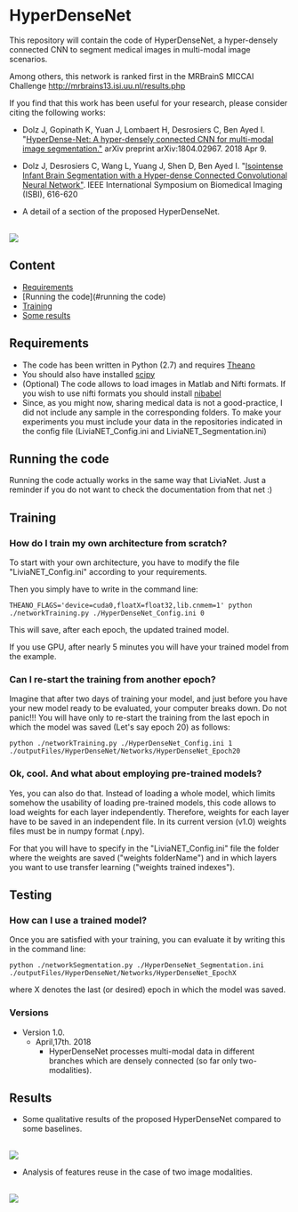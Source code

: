 # HyperDenseNet
This repository will contain the code of HyperDenseNet, a hyper-densely connected CNN to segment medical images in multi-modal image scenarios.

Among others, this network is ranked first in the MRBrainS MICCAI Challenge http://mrbrains13.isi.uu.nl/results.php


If you find that this work has been useful for your research, please consider citing the following works:

- Dolz J, Gopinath K, Yuan J, Lombaert H, Desrosiers C, Ben Ayed I. "[HyperDense-Net: A hyper-densely connected CNN for multi-modal image segmentation."](https://arxiv.org/pdf/1804.02967.pdf) arXiv preprint arXiv:1804.02967. 2018 Apr 9.

- Dolz J, Desrosiers C, Wang L, Yuang J, Shen D, Ben Ayed I. "[Isointense Infant Brain Segmentation with a Hyper-dense Connected Convolutional Neural Network"](https://pdfs.semanticscholar.org/32b9/b7c7b562bd60d6c2c3ce8c0c911a18f21654.pdf). IEEE International Symposium on Biomedical Imaging (ISBI), 616-620

* A detail of a section of the proposed HyperDenseNet.
<br>
<img src="https://github.com/josedolz/HyperDenseNet/blob/master/Images/HyperDenseNet_Module.png"/>
<br>


## Content
- [Requirements](#requirements)
- [Running the code](#running the code)
- [Training](#training)
- [Some results](#results)



## Requirements

- The code has been written in Python (2.7) and requires [Theano](http://deeplearning.net/software/theano/)
- You should also have installed [scipy](https://www.scipy.org/)
- (Optional) The code allows to load images in Matlab and Nifti formats. If you wish to use nifti formats you should install [nibabel](http://nipy.org/nibabel/) 
- Since, as you might now, sharing medical data is not a good-practice, I did not include any sample in the corresponding folders. To make your experiments you must include your data in the repositories indicated in the config file (LiviaNET_Config.ini and LiviaNET_Segmentation.ini)

## Running the code

Running the code actually works in the same way that LiviaNet. Just a reminder if you do not want to check the documentation from that net :)

## Training

### How do I train my own architecture from scratch?

To start with your own architecture, you have to modify the file "LiviaNET_Config.ini" according to your requirements.

Then you simply have to write in the command line:

```
THEANO_FLAGS='device=cuda0,floatX=float32,lib.cnmem=1' python ./networkTraining.py ./HyperDenseNet_Config.ini 0
```

This will save, after each epoch, the updated trained model.

If you use GPU, after nearly 5 minutes you will have your trained model from the example.

### Can I re-start the training from another epoch?

Imagine that after two days of training your model, and just before you have your new model ready to be evaluated, your computer breaks down. Do not panic!!! You will have only to re-start the training from the last epoch in which the model was saved (Let's say epoch 20) as follows:

```
python ./networkTraining.py ./HyperDenseNet_Config.ini 1 ./outputFiles/HyperDenseNet/Networks/HyperDenseNet_Epoch20
```

### Ok, cool. And what about employing pre-trained models?

Yes, you can also do that. Instead of loading a whole model, which limits somehow the usability of loading pre-trained models, this code allows to load weights for each layer independently. Therefore, weights for each layer have to be saved in an independent file. In its current version (v1.0) weights files must be in numpy format (.npy).

For that you will have to specify in the "LiviaNET_Config.ini" file the folder where the weights are saved ("weights folderName") and in which layers you want to use transfer learning ("weights trained indexes").

## Testing

### How can I use a trained model?

Once you are satisfied with your training, you can evaluate it by writing this in the command line:

```
python ./networkSegmentation.py ./HyperDenseNet_Segmentation.ini ./outputFiles/HyperDenseNet/Networks/HyperDenseNet_EpochX
```
where X denotes the last (or desired) epoch in which the model was saved.

### Versions
- Version 1.0. 
  * April,17th. 2018
    * HyperDenseNet processes multi-modal data in different branches which are densely connected (so far only two-modalities).
    

## Results

* Some qualitative results of the proposed HyperDenseNet compared to some baselines.
<br>
<img src="https://github.com/josedolz/HyperDenseNet/blob/master/Images/iSEG_Images.png"/>
<br>

* Analysis of features reuse in the case of two image modalities.
<br>
<img src="https://github.com/josedolz/HyperDenseNet/blob/master/Images/WeightsNorm_1_0.png"/>
<br>
